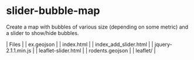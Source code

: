 # slider-bubble-map

Create a map with bubbles of various size (depending on some metric) and a slider to show/hide bubbles.

| Files |
| ex.geojson |
| index.html |
| index_add_slider.html |
| jquery-2.1.1.min.js |
| leaflet-slider.html |
| rodents.geojson |
| leaflet/ |

